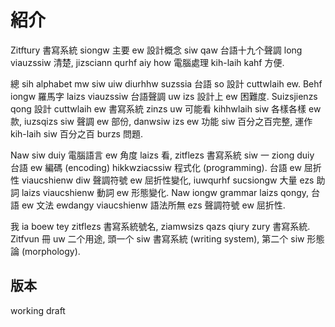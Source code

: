 # 紹介

Zitftury 書寫系統 siongw 主要 ew 設計概念 siw qaw 台語十九个聲調 long viauzssiw 清楚, jizsciann qurhf aiy how 電腦處理 kih-laih kahf 方便.

總 sih alphabet mw siw uiw diurhhw suzssia 台語 so 設計 cuttwlaih ew. Behf iongw 羅馬字 laizs viauzssiw 台語聲調 uw izs 設計上 ew 困難度. Suizsjienzs qong 設計 cuttwlaih ew 書寫系統 zinzs uw 可能看 kihhwlaih siw 各樣各樣 ew 款, iuzsqizs siw 聲調 ew 部份, danwsiw izs ew 功能 siw 百分之百完整, 運作 kih-laih siw 百分之百 burzs 問題.

Naw siw duiy 電腦語言 ew 角度 laizs 看, zitflezs 書寫系統 siw 一 ziong duiy 台語 ew 編碼 (encoding) hikkwziacssiw 程式化 (programming). 台語 ew 屈折性 viaucshienw diw 聲調符號 ew 屈折性變化, iuwqurhf sucsiongw 大量 ezs 助詞 laizs viaucshienw 動詞 ew 形態變化. Naw iongw grammar laizs qongy, 台語 ew 文法 ewdangy viaucshienw 語法所無 ezs 聲調符號 ew 屈折性.

我 ia boew tey zitflezs 書寫系統號名, ziamwsizs qazs qiury zury 書寫系統. Zitfvun 冊 uw 二个用途, 頭一个 siw 書寫系統 (writing system), 第二个 siw 形態論 (morphology).

## 版本

working draft
